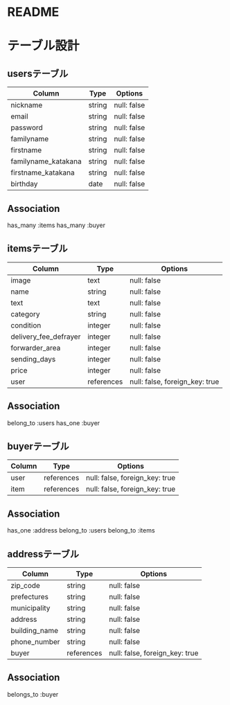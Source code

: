 # README

# テーブル設計

## usersテーブル

| Column              | Type    | Options     |
| ------------------- | ------- | ----------- |
| nickname            | string  | null: false |
| email               | string  | null: false |
| password            | string  | null: false |
| familyname          | string  | null: false |
| firstname           | string  | null: false |
| familyname_katakana | string  | null: false |
| firstname_katakana  | string  | null: false |
| birthday            | date    | null: false |


## Association

has_many :items
has_many :buyer

## itemsテーブル

| Column                | Type       | Options                        |
| --------------------- | ---------- | ------------------------------ |
| image                 | text       | null: false                    |
| name                  | string     | null: false                    |
| text                  | text       | null: false                    |
| category              | string     | null: false                    |
| condition             | integer     | null: false                   |
| delivery_fee_defrayer | integer     | null: false                   |
| forwarder_area        | integer     | null: false                   |
| sending_days          | integer     | null: false                   |
| price                 | integer    | null: false                    |
| user                  | references | null: false, foreign_key: true |

## Association

belong_to :users
has_one    :buyer

## buyerテーブル

| Column          | Type       | Options                        |
| --------------- | ---------- | ------------------------------ |
| user            | references | null: false, foreign_key: true |
| item            | references | null: false, foreign_key: true |

## Association
has_one    :address
belong_to :users
belong_to :items

## addressテーブル

| Column        | Type       | Options                        |
| ------------- | ---------- | ------------------------------ |
| zip_code      | string     | null: false                    |
| prefectures   | string     | null: false                    |
| municipality  | string     | null: false                    |
| address       | string     | null: false                    |
| building_name | string     | null: false                    |
| phone_number  | string     | null: false                    |
| buyer         | references | null: false, foreign_key: true |

## Association
belongs_to :buyer

